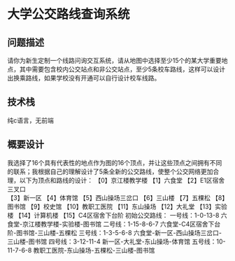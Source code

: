 # 大学公交路线查询系统

## 问题描述

请你为新生定制一个线路问询交互系统，请从地图中选择至少15个的某大学重要地点，其中需要包含校内公交站点和非公交站点，至少5条校车路线，这样可以设计出换乘路线，如果学校没有开通可以自行设计校车线路。

## 技术栈

纯c语言，无前端

## 概要设计

我选择了16个具有代表性的地点作为图的16个顶点，并让这些顶点之间拥有不同的联系；我根据自己的理解设计了5条全新的公交路线，使整个公交网络更加合理，以下为顶点和路线的设计： 
【0】京江楼教学楼               【1】六食堂              【2】E1区宿舍三叉口   
【3】新一区                     【4】体育馆              【5】西山操场三岔口
【6】三山楼                     【7】五棵松              【8】图书馆
【9】校史馆                     【10】教职工医院	     【11】东山操场
【12】大礼堂                    【13】实验楼             【14】计算机楼
【15】C4区宿舍下台阶
初始公交路线：
一号线：1-0-13-8   六食堂-京江楼教学楼-实验楼-图书馆
二号线：1-15-8-6-7   六食堂-C4区宿舍下台阶-图书馆-三山楼-五棵松
三号线：1-3-5-6-8   六食堂-新一区-西山操场三岔口-三山楼-图书馆
四号线：3-12-11-4   新一区-大礼堂-东山操场-体育馆
五号线：10-11-7-6-8   教职工医院-东山操场-五棵松-三山楼-图书馆